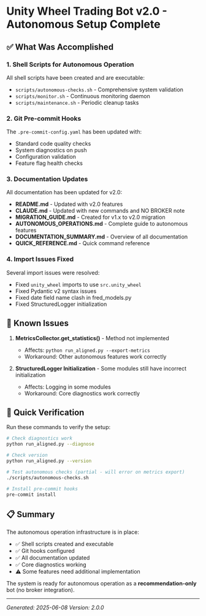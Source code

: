# Unity Wheel Trading Bot v2.0 - Autonomous Setup Complete

## ✅ What Was Accomplished

### 1. Shell Scripts for Autonomous Operation
All shell scripts have been created and are executable:
- `scripts/autonomous-checks.sh` - Comprehensive system validation
- `scripts/monitor.sh` - Continuous monitoring daemon
- `scripts/maintenance.sh` - Periodic cleanup tasks

### 2. Git Pre-commit Hooks
The `.pre-commit-config.yaml` has been updated with:
- Standard code quality checks
- System diagnostics on push
- Configuration validation
- Feature flag health checks

### 3. Documentation Updates
All documentation has been updated for v2.0:
- **README.md** - Updated with v2.0 features
- **CLAUDE.md** - Updated with new commands and NO BROKER note
- **MIGRATION_GUIDE.md** - Created for v1.x to v2.0 migration
- **AUTONOMOUS_OPERATIONS.md** - Complete guide to autonomous features
- **DOCUMENTATION_SUMMARY.md** - Overview of all documentation
- **QUICK_REFERENCE.md** - Quick command reference

### 4. Import Issues Fixed
Several import issues were resolved:
- Fixed `unity_wheel` imports to use `src.unity_wheel`
- Fixed Pydantic v2 syntax issues
- Fixed date field name clash in fred_models.py
- Fixed StructuredLogger initialization

## 🚧 Known Issues

1. **MetricsCollector.get_statistics()** - Method not implemented
   - Affects: `python run_aligned.py --export-metrics`
   - Workaround: Other autonomous features work correctly

2. **StructuredLogger Initialization** - Some modules still have incorrect initialization
   - Affects: Logging in some modules
   - Workaround: Core diagnostics work correctly

## 🎯 Quick Verification

Run these commands to verify the setup:

```bash
# Check diagnostics work
python run_aligned.py --diagnose

# Check version
python run_aligned.py --version

# Test autonomous checks (partial - will error on metrics export)
./scripts/autonomous-checks.sh

# Install pre-commit hooks
pre-commit install
```

## 📋 Summary

The autonomous operation infrastructure is in place:
- ✅ Shell scripts created and executable
- ✅ Git hooks configured
- ✅ All documentation updated
- ✅ Core diagnostics working
- ⚠️ Some features need additional implementation

The system is ready for autonomous operation as a **recommendation-only** bot (no broker integration).

---
*Generated: 2025-06-08*
*Version: 2.0.0*